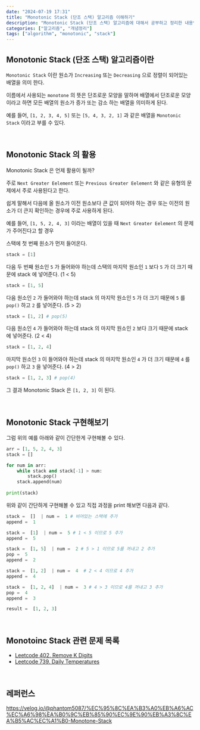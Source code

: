 ```yaml
---
date: "2024-07-19 17:31"
title: "Monotonic Stack (단조 스택) 알고리즘 이해하기"
description: "Monotonic Stack (단조 스택) 알고리즘에 대해서 공부하고 정리한 내용입니다."
categories: ["알고리즘", "개념정리"]
tags: ["algorithm", "monotonic", "stack"]
---
```


## Monotonic Stack (단조 스택) 알고리즘이란

`Monotonic Stack` 이란 원소가 `Increasing` 또는 `Decreasing` 으로 정렬이 되어있는 배열을 의미 한다.  

이름에서 사용되는 `monotone` 의 뜻은 단조로운 모양을 말하며 배열에서 단조로운 모양이라고 하면 모든 배열의 원소가 증가 또는 감소 하는 배열을 의미하게 된다.  

예를 들어, `[1, 2, 3, 4, 5]` 또는 `[5, 4, 3, 2, 1]` 과 같은 배열을 `Monotonic Stack` 이라고 부를 수 있다.  

<br>

## Monotonic Stack 의 활용

Monotonic Stack 은 언제 활용이 될까?  

주로 `Next Greater Eelement` 또는 `Previous Greater Eelement` 와 같은 유형의 문제에서 주로 사용된다고 한다.  

쉽게 말해서 다음에 올 원소가 이전 원소보다 큰 값이 되어야 하는 경우 또는 이전의 원소가 더 큰지 확인하는 경우에 주로 사용하게 된다.  


예를 들어, `[1, 5, 2, 4, 3]` 이라는 배열이 있을 때 `Next Greater Eelement` 의 문제가 주어진다고 할 경우  

스택에 첫 번째 원소가 먼저 들어온다. 

```python
stack = [1]
```

다음 두 번째 원소인 `5` 가 들어와야 하는데 스택의 마지막 원소인 `1` 보다 `5` 가 더 크기 때문에 stack 에 넣어준다. (1 < 5)  

```python
stack = [1, 5]
```

다음 원소인 `2` 가 들어와야 하는데 stack 의 마지막 원소인 `5` 가 더 크기 때문에 `5` 를 `pop()` 하고 `2` 를 넣어준다. (5 > 2)  

```python
stack = [1, 2] # pop(5)
```

다음 원소인 `4` 가 들어와야 하는데 stack 의 마지막 원소인 `2` 보다 크기 때문에 stack 에 넣어준다. (2 < 4)  

```python
stack = [1, 2, 4]
```

마지막 원소인 `3` 이 들어와야 하는데 stack 의 마지막 원소인 `4` 가 더 크기 때문에 `4` 를 `pop()` 하고 `3` 을 넣어준다. (4 > 2)  

```python
stack = [1, 2, 3] # pop(4)
```

그 결과 Monotonic Stack 은 `[1, 2, 3]` 이 된다.  

<br>

## Monotonic Stack 구현해보기

그럼 위의 예를 아래와 같이 간단한게 구현해볼 수 있다.  

```python
arr = [1, 5, 2, 4, 3]
stack = []

for num in arr:
    while stack and stack[-1] > num:
        stack.pop()
    stack.append(num)
    
print(stack)
```

위와 같이 간단하게 구현해볼 수 있고 직접 과정을 print 해보면 다음과 같다.  

```python
stack =  []  | num =  1 # 비어있는 스택에 추가
append =  1

stack =  [1]  | num =  5 # 1 < 5 이므로 5 추가
append =  5

stack =  [1, 5]  | num =  2 # 5 > 1 이므로 5를 꺼내고 2 추가
pop =  5
append =  2

stack =  [1, 2]  | num =  4  # 2 < 4 이므로 4 추가
append =  4

stack =  [1, 2, 4]  | num =  3 # 4 > 3 이므로 4를 꺼내고 3 추가
pop =  4
append =  3

result =  [1, 2, 3]
```

<br>

## Monotoinc Stack 관련 문제 목록

- [Leetcode 402. Remove K Digits](https://leetcode.com/problems/remove-k-digits/description/)  
- [Leetcode 739. Daily Temperatures](https://leetcode.com/problems/daily-temperatures/description/)  

<br>

## 레퍼런스 

https://velog.io/@phantom5087/%EC%95%8C%EA%B3%A0%EB%A6%AC%EC%A6%98%EA%B0%9C%EB%85%90%EC%9E%90%EB%A3%8C%EA%B5%AC%EC%A1%B0-Monotone-Stack  

